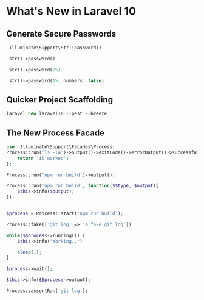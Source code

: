 # What's New in Laravel 10

## Generate Secure Passwords

```php
 Illuminate\Support\Str::password()

 str()->password()

 str()->password(25)

 str()->password(15, numbers: false)
```

## Quicker Project Scaffolding

```php
laravel new laravel10 --pest --breeze
```

## The New Process Facade

```php
use  Illuminate\Support\Facades\Process;
Process::run('ls -la')->output()->exitCode()->errorOutput()->successful() {
    return 'it worked';
};

Process::run('npm run build')->output();

Process::run('npm run build', function($$type, $output){
    $this->info($output);
});


$process = Process::start('npm run build');

Process::fake(['git log' => 'a fake git log'])

while($$process->running()) {
    $this->info("Working..")

    sleep(1);
}

$process->wait();

$this->info($$process->output);

Process::assertRan('git log');

```

